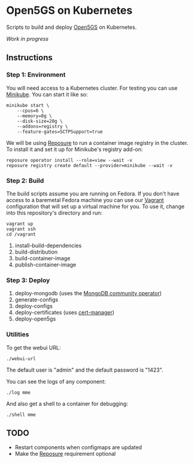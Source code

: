 Open5GS on Kubernetes
=====================

Scripts to build and deploy [Open5GS](https://open5gs.org/) on Kubernetes.

*Work in progress*


Instructions
------------

### Step 1: Environment

You will need access to a Kubernetes cluster. For testing you can use
[Minikube](https://minikube.sigs.k8s.io/). You can start it like so:

    minikube start \
        --cpus=6 \
        --memory=8g \
        --disk-size=20g \
        --addons=registry \
        --feature-gates=SCTPSupport=true

We will be using [Reposure](https://github.com/tliron/reposure) to run a container image registry in the
cluster. To install it and set it up for Minikube's registry add-on:

    reposure operator install --role=view --wait -v
    reposure registry create default --provider=minikube --wait -v

### Step 2: Build

The build scripts assume you are running on Fedora. If you don't have access to a baremetal Fedora
machine you can use our [Vagrant](https://www.vagrantup.com/) configuration that will set up a virtual
machine for you. To use it, change into this repository's directory and run:

    vagrant up
    vagrant ssh
    cd /vagrant

1. install-build-dependencies
2. build-distribution
3. build-container-image
4. publish-container-image

### Step 3: Deploy

1. deploy-mongodb (uses the [MongoDB community operator](https://github.com/mongodb/mongodb-kubernetes-operator))
2. generate-configs
3. deploy-configs
4. deploy-certificates (uses [cert-manager](https://github.com/jetstack/cert-manager))
5. deploy-open5gs

### Utilities

To get the webui URL:

    ./webui-url

The default user is "admin" and the default password is "1423".

You can see the logs of any component:

    ./log mme

And also get a shell to a container for debugging:

    ./shell mme


TODO
----

* Restart components when configmaps are updated
* Make the [Reposure](https://reposure.puccini.cloud/) requirement optional

